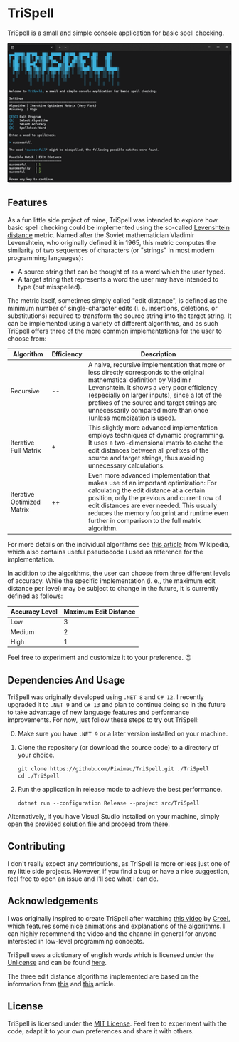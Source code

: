 # TriSpell

TriSpell is a small and simple console application for basic spell checking.

![Overview](resources/Overview.png)

## Features

As a fun little side project of mine, TriSpell was intended to explore how basic spell checking
could be implemented using the so-called
[Levenshtein distance](https://en.wikipedia.org/wiki/Levenshtein_distance) metric. Named after the
Soviet mathematician Vladimir Levenshtein, who originally defined it in 1965, this metric computes
the similarity of two sequences of characters (or "strings" in most modern programming languages):

* A source string that can be thought of as a word which the user typed.
* A target string that represents a word the user may have intended to type (but misspelled).

The metric itself, sometimes simply called "edit distance", is defined as the minimum number of
single-character edits (i. e. insertions, deletions, or substitutions) required to transform the
source string into the target string. It can be implemented using a variety of different algorithms,
and as such TriSpell offers three of the more common implementations for the user to choose from:

| Algorithm                  | Efficiency | Description                                                                                                                                                                                                                                                                                                                                   |
|----------------------------|------------|-----------------------------------------------------------------------------------------------------------------------------------------------------------------------------------------------------------------------------------------------------------------------------------------------------------------------------------------------|
| Recursive                  | --         | A naive, recursive implementation that more or less directly corresponds to the original mathematical definition by Vladimir Levenshtein. It shows a very poor efficiency (especially on larger inputs), since a lot of the prefixes of the source and target strings are unnecessarily compared more than once (unless memoization is used). |
| Iterative Full Matrix      | +          | This slightly more advanced implementation employs techniques of dynamic programming. It uses a two-dimensional matrix to cache the edit distances between all prefixes of the source and target strings, thus avoiding unnecessary calculations.                                                                                             |
| Iterative Optimized Matrix | ++         | Even more advanced implementation that makes use of an important optimization: For calculating the edit distance at a certain position, only the previous and current row of edit distances are ever needed. This usually reduces the memory footprint and runtime even further in comparison to the full matrix algorithm.                   |

For more details on the individual algorithms see
[this article](https://en.wikipedia.org/wiki/Levenshtein_distance) from Wikipedia, which also
contains useful pseudocode I used as reference for the implementation.

In addition to the algorithms, the user can choose from three different levels of accuracy.
While the specific implementation (i. e., the maximum edit distance per level) may be subject to
change in the future, it is currently defined as follows:

| Accuracy Level | Maximum Edit Distance |
|----------------|-----------------------|
| Low            | 3                     |
| Medium         | 2                     |
| High           | 1                     |

Feel free to experiment and customize it to your preference. 😉

## Dependencies And Usage

TriSpell was originally developed using `.NET 8` and `C# 12`. I recently upgraded it to `.NET 9` and
`C# 13` and plan to continue doing so in the future to take advantage of new language features and
performance improvements. For now, just follow these steps to try out TriSpell:

0. Make sure you have `.NET 9` or a later version installed on your machine.

1. Clone the repository (or download the source code) to a directory of your choice.
   
   ```shell
   git clone https://github.com/Piwimau/TriSpell.git ./TriSpell
   cd ./TriSpell
   ```

2. Run the application in release mode to achieve the best performance.
   
   ```shell
   dotnet run --configuration Release --project src/TriSpell
   ```

Alternatively, if you have Visual Studio installed on your machine, simply open the provided
[solution file](TriSpell.slnx) and proceed from there.

## Contributing

I don't really expect any contributions, as TriSpell is more or less just one of my little side
projects. However, if you find a bug or have a nice suggestion, feel free to open an issue and I'll
see what I can do.

## Acknowledgements

I was originally inspired to create TriSpell after watching
[this video](https://www.youtube.com/watch?v=Cu7Tl7FGigQ)
by [Creel](https://www.youtube.com/@WhatsACreel), which features some nice animations and
explanations of the algorithms. I can highly recommend the video and the channel in general for
anyone interested in low-level programming concepts.

TriSpell uses a dictionary of english words which is licensed under the
[Unlicense](https://unlicense.org) and can be found
[here](https://github.com/dwyl/english-words).

The three edit distance algorithms implemented are based on the information from
[this](https://en.wikipedia.org/wiki/Levenshtein_distance) and
[this](https://en.wikipedia.org/wiki/Wagner%E2%80%93Fischer_algorithm) article.

## License

TriSpell is licensed under the [MIT License](LICENSE). Feel free to experiment with the code,
adapt it to your own preferences and share it with others.